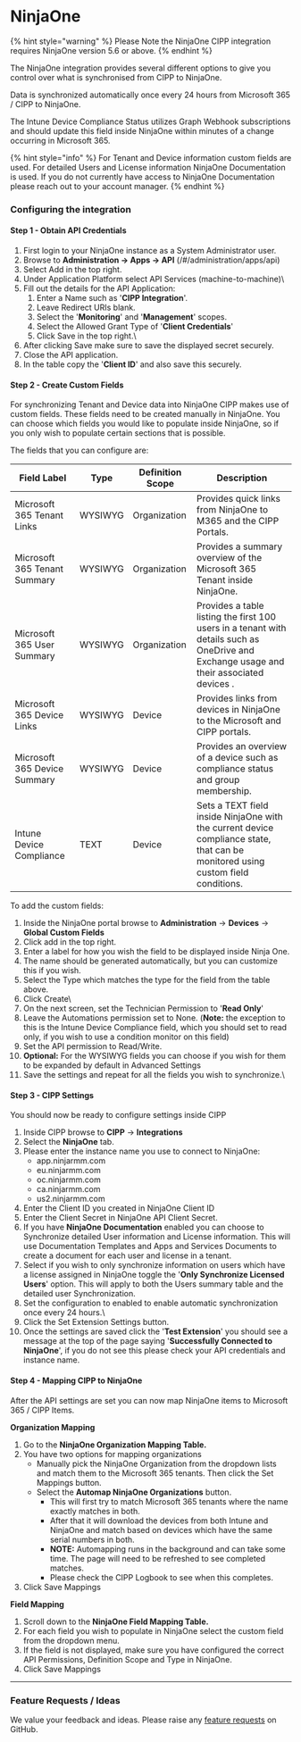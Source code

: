 # NinjaOne

{% hint style="warning" %}
Please Note the NinjaOne CIPP integration requires NinjaOne version 5.6 or above.&#x20;
{% endhint %}

The NinjaOne integration provides several different options to give you control over what is synchronised from CIPP to NinjaOne.

Data is synchronized automatically once every 24 hours from Microsoft 365 / CIPP to NinjaOne.

The Intune Device Compliance Status utilizes Graph Webhook subscriptions and should update this field inside NinjaOne within minutes of a change occurring in Microsoft 365.

{% hint style="info" %}
For Tenant and Device information custom fields are used. For detailed Users and License information NinjaOne Documentation is used. If you do not currently have access to NinjaOne Documentation please reach out to your account manager.
{% endhint %}

### Configuring the integration

#### Step 1 - Obtain API Credentials

1. First login to your NinjaOne instance as a System Administrator user.
2. Browse to **Administration -> Apps -> API** (/#/administration/apps/api)
3. Select Add in the top right.
4. Under Application Platform select API Services (machine-to-machine)\\
5. Fill out the details for the API Application:
   1. Enter a Name such as '**CIPP Integration**'.
   2. Leave Redirect URIs blank.
   3. Select the '**Monitoring**' and '**Management**' scopes.
   4. Select the Allowed Grant Type of '**Client Credentials**'
   5. Click Save in the top right.\\
6. After clicking Save make sure to save the displayed secret securely.
7. Close the API application.
8. In the table copy the '**Client ID**' and also save this securely.

#### Step 2 - Create Custom Fields

For synchronizing Tenant and Device data into NinjaOne CIPP makes use of custom fields. These fields need to be created manually in NinjaOne. You can choose which fields you would like to populate inside NinjaOne, so if you only wish to populate certain sections that is possible.

The fields that you can configure are:

| Field Label                  | Type    | Definition Scope | Description                                                                                                                              |
| ---------------------------- | ------- | ---------------- | ---------------------------------------------------------------------------------------------------------------------------------------- |
| Microsoft 365 Tenant Links   | WYSIWYG | Organization     | Provides quick links from NinjaOne to M365 and the CIPP Portals.                                                                         |
| Microsoft 365 Tenant Summary | WYSIWYG | Organization     | Provides a summary overview of the Microsoft 365 Tenant inside NinjaOne.                                                                 |
| Microsoft 365 User Summary   | WYSIWYG | Organization     | Provides a table listing the first 100 users in a tenant with details such as OneDrive and Exchange usage and their associated devices . |
| Microsoft 365 Device Links   | WYSIWYG | Device           | Provides links from devices in NinjaOne to the Microsoft and CIPP portals.                                                               |
| Microsoft 365 Device Summary | WYSIWYG | Device           | Provides an overview of a device such as compliance status and group membership.                                                         |
| Intune Device Compliance     | TEXT    | Device           | Sets a TEXT field inside NinjaOne with the current device compliance state, that can be monitored using custom field conditions.         |

To add the custom fields:

1. Inside the NinjaOne portal browse to **Administration** -> **Devices** -> **Global Custom Fields**
2. Click add in the top right.
3. Enter a label for how you wish the field to be displayed inside Ninja One.
4. The name should be generated automatically, but you can customize this if you wish.
5. Select the Type which matches the type for the field from the table above.
6. Click Create\\
7. On the next screen, set the Technician Permission to '**Read Only**'
8. Leave the Automations permission set to None. (**Note:** the exception to this is the Intune Device Compliance field, which you should set to read only, if you wish to use a condition monitor on this field)
9. Set the API permission to Read/Write.
10. **Optional:** For the WYSIWYG fields you can choose if you wish for them to be expanded by default in Advanced Settings
11. Save the settings and repeat for all the fields you wish to synchronize.\\

#### Step 3 - CIPP Settings

You should now be ready to configure settings inside CIPP

1. Inside CIPP browse to **CIPP** -> **Integrations**
2. Select the **NinjaOne** tab.
3. Please enter the instance name you use to connect to NinjaOne:
   * app.ninjarmm.com
   * eu.ninjarmm.com
   * oc.ninjarmm.com
   * ca.ninjarmm.com
   * us2.ninjarmm.com
4. Enter the Client ID you created in NinjaOne Client ID
5. Enter the Client Secret in NinjaOne API Client Secret.
6. If you have **NinjaOne Documentation** enabled you can choose to Synchronize detailed User information and License information. This will use Documentation Templates and Apps and Services Documents to create a document for each user and license in a tenant.
7. Select if you wish to only synchronize information on users which have a license assigned in NinjaOne toggle the '**Only Synchronize Licensed Users**' option. This will apply to both the Users summary table and the detailed user Synchronization.
8. Set the configuration to enabled to enable automatic synchronization once every 24 hours.\\
9. Click the Set Extension Settings button.
10. Once the settings are saved click the '**Test Extension**' you should see a message at the top of the page saying '**Successfully Connected to NinjaOne**', if you do not see this please check your API credentials and instance name.

#### Step 4 - Mapping CIPP to NinjaOne

After the API settings are set you can now map NinjaOne items to Microsoft 365 / CIPP Items.

**Organization Mapping**

1. Go to the **NinjaOne Organization Mapping Table.**
2. You have two options for mapping organizations
   * Manually pick the NinjaOne Organization from the dropdown lists and match them to the Microsoft 365 tenants. Then click the Set Mappings button.
   * Select the **Automap NinjaOne Organizations** button.
     * This will first try to match Microsoft 365 tenants where the name exactly matches in both.
     * After that it will download the devices from both Intune and NinjaOne and match based on devices which have the same serial numbers in both.
     * **NOTE:** Automapping runs in the background and can take some time. The page will need to be refreshed to see completed matches.
     * Please check the CIPP Logbook to see when this completes.
3. Click Save Mappings

**Field Mapping**

1. Scroll down to the **NinjaOne Field Mapping Table.**
2. For each field you wish to populate in NinjaOne select the custom field from the dropdown menu.
3. If the field is not displayed, make sure you have configured the correct API Permissions, Definition Scope and Type in NinjaOne.
4. Click Save Mappings

***

### Feature Requests / Ideas

We value your feedback and ideas. Please raise any [feature requests](https://github.com/KelvinTegelaar/CIPP/issues/new?assignees=\&labels=enhancement%2Cno-priority\&projects=\&template=feature.yml\&title=%5BFeature+Request%5D%3A+) on GitHub.
